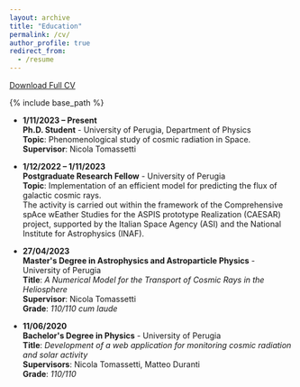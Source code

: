 ```yaml
---
layout: archive
title: "Education"
permalink: /cv/
author_profile: true
redirect_from:
  - /resume
---
```


[Download Full CV](/files/CV.pdf)

{% include base_path %}
- **1/11/2023 – Present**  
  **Ph.D. Student** - University of Perugia, Department of Physics  
  **Topic**: Phenomenological study of cosmic radiation in Space.  
  **Supervisor**: Nicola Tomassetti

- **1/12/2022 – 1/11/2023**  
  **Postgraduate Research Fellow** - University of Perugia  
  **Topic**: Implementation of an efficient model for predicting the flux of galactic cosmic rays.  
  The activity is carried out within the framework of the Comprehensive spAce wEather Studies for the ASPIS prototype Realization (CAESAR) project, supported by the Italian Space Agency (ASI) and the National Institute for Astrophysics (INAF).

- **27/04/2023**  
  **Master's Degree in Astrophysics and Astroparticle Physics** - University of Perugia  
  **Title**: *A Numerical Model for the Transport of Cosmic Rays in the Heliosphere*  
  **Supervisor**: Nicola Tomassetti  
  **Grade**: *110/110 cum laude*

- **11/06/2020**  
  **Bachelor's Degree in Physics** - University of Perugia  
  **Title**: *Development of a web application for monitoring cosmic radiation and solar activity*  
  **Supervisors**: Nicola Tomassetti, Matteo Duranti  
  **Grade**: *110/110*



